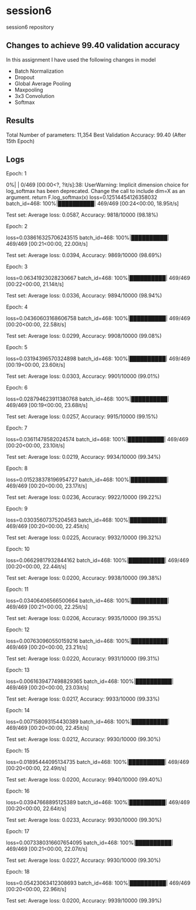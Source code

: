 # session6
session6 repository

## Changes to achieve 99.40 validation accuracy
In this assignment I have used the following changes in model 
* Batch Normalization
* Dropout
* Global Average Pooling
* Maxpooling
* 3x3 Convolution
* Softmax

## Results
Total Number of parameters: 11,354
Best Validation Accuracy: 99.40 (After 15th Epoch)

## Logs



Epoch:  1

  0%|          | 0/469 [00:00<?, ?it/s]<ipython-input-2-16a0b1419c2e>:38: UserWarning: Implicit dimension choice for log_softmax has been deprecated. Change the call to include dim=X as an argument.
  return F.log_softmax(x)
loss=0.12514454126358032 batch_id=468: 100%|██████████| 469/469 [00:24<00:00, 18.95it/s]


Test set: Average loss: 0.0587, Accuracy: 9818/10000 (98.18%)

Epoch:  2

loss=0.038616325706243515 batch_id=468: 100%|██████████| 469/469 [00:21<00:00, 22.00it/s]


Test set: Average loss: 0.0394, Accuracy: 9869/10000 (98.69%)

Epoch:  3

loss=0.06341923028230667 batch_id=468: 100%|██████████| 469/469 [00:22<00:00, 21.14it/s]


Test set: Average loss: 0.0336, Accuracy: 9894/10000 (98.94%)

Epoch:  4

loss=0.04360603168606758 batch_id=468: 100%|██████████| 469/469 [00:20<00:00, 22.58it/s]


Test set: Average loss: 0.0299, Accuracy: 9908/10000 (99.08%)

Epoch:  5

loss=0.03194396570324898 batch_id=468: 100%|██████████| 469/469 [00:19<00:00, 23.60it/s]


Test set: Average loss: 0.0303, Accuracy: 9901/10000 (99.01%)

Epoch:  6

loss=0.028794623911380768 batch_id=468: 100%|██████████| 469/469 [00:19<00:00, 23.68it/s]


Test set: Average loss: 0.0257, Accuracy: 9915/10000 (99.15%)

Epoch:  7

loss=0.03611478582024574 batch_id=468: 100%|██████████| 469/469 [00:20<00:00, 23.10it/s]


Test set: Average loss: 0.0219, Accuracy: 9934/10000 (99.34%)

Epoch:  8

loss=0.015238378196954727 batch_id=468: 100%|██████████| 469/469 [00:20<00:00, 23.17it/s]


Test set: Average loss: 0.0236, Accuracy: 9922/10000 (99.22%)

Epoch:  9

loss=0.03035607375204563 batch_id=468: 100%|██████████| 469/469 [00:20<00:00, 22.45it/s]


Test set: Average loss: 0.0225, Accuracy: 9932/10000 (99.32%)

Epoch:  10

loss=0.06629817932844162 batch_id=468: 100%|██████████| 469/469 [00:20<00:00, 22.44it/s]


Test set: Average loss: 0.0200, Accuracy: 9938/10000 (99.38%)

Epoch:  11

loss=0.03406406566500664 batch_id=468: 100%|██████████| 469/469 [00:21<00:00, 22.25it/s]


Test set: Average loss: 0.0206, Accuracy: 9935/10000 (99.35%)

Epoch:  12

loss=0.007630960550159216 batch_id=468: 100%|██████████| 469/469 [00:20<00:00, 23.21it/s]


Test set: Average loss: 0.0220, Accuracy: 9931/10000 (99.31%)

Epoch:  13

loss=0.0061639477498829365 batch_id=468: 100%|██████████| 469/469 [00:20<00:00, 23.03it/s]


Test set: Average loss: 0.0217, Accuracy: 9933/10000 (99.33%)

Epoch:  14

loss=0.007158093154430389 batch_id=468: 100%|██████████| 469/469 [00:20<00:00, 22.45it/s]


Test set: Average loss: 0.0212, Accuracy: 9930/10000 (99.30%)

Epoch:  15

loss=0.01895444095134735 batch_id=468: 100%|██████████| 469/469 [00:20<00:00, 22.49it/s]


Test set: Average loss: 0.0200, Accuracy: 9940/10000 (99.40%)

Epoch:  16

loss=0.03947668895125389 batch_id=468: 100%|██████████| 469/469 [00:20<00:00, 22.64it/s]


Test set: Average loss: 0.0233, Accuracy: 9930/10000 (99.30%)

Epoch:  17

loss=0.0073380316607654095 batch_id=468: 100%|██████████| 469/469 [00:21<00:00, 22.07it/s]


Test set: Average loss: 0.0227, Accuracy: 9930/10000 (99.30%)

Epoch:  18

loss=0.05423063412308693 batch_id=468: 100%|██████████| 469/469 [00:20<00:00, 22.96it/s]


Test set: Average loss: 0.0200, Accuracy: 9939/10000 (99.39%)





